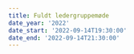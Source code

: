```yaml
---
title: Fuldt ledergruppemøde
date_year: '2022'
date_start: '2022-09-14T19:30:00'
date_end: '2022-09-14T21:30:00'
---
```


